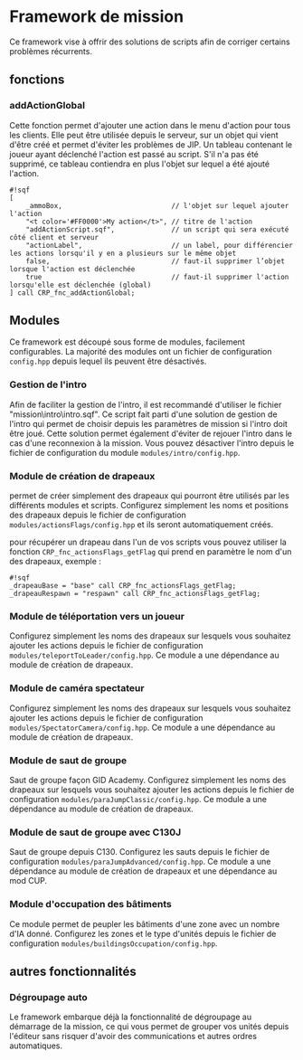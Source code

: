 # Framework de mission #
Ce framework vise à offrir des solutions de scripts afin de corriger certains problèmes récurrents.

## fonctions ##

### addActionGlobal ###
Cette fonction permet d'ajouter une action dans le menu d'action pour tous les clients. Elle peut être utilisée depuis le serveur, sur un objet qui vient d'être créé et permet d'éviter les problèmes de JIP. Un tableau contenant le joueur ayant déclenché l'action est passé au script. S'il n'a pas été supprimé, ce tableau contiendra en plus l'objet sur lequel a été ajouté l'action.
```
#!sqf
[
	_ammoBox,							// l'objet sur lequel ajouter l'action
	"<t color='#FF0000'>My action</t>",	// titre de l'action
	"addActionScript.sqf",				// un script qui sera exécuté côté client et serveur
	"actionLabel",						// un label, pour différencier les actions lorsqu'il y en a plusieurs sur le même objet
	false,								// faut-il supprimer l’objet lorsque l'action est déclenchée
	true								// faut-il supprimer l'action lorsqu'elle est déclenchée (global)
] call CRP_fnc_addActionGlobal;
```

## Modules ##

Ce framework est découpé sous forme de modules, facilement configurables. La majorité des modules ont un fichier de configuration ``` config.hpp ``` depuis lequel ils peuvent être désactivés.

### Gestion de l'intro ###
Afin de faciliter la gestion de l'intro, il est recommandé d'utiliser le fichier "mission\intro\intro.sqf". Ce script fait parti d'une solution de gestion de l'intro qui permet de choisir depuis les paramètres de mission si l'intro doit être joué. Cette solution permet également d'éviter de rejouer l'intro dans le cas d'une reconnexion à la mission. Vous pouvez désactiver l'intro depuis le fichier de configuration du module ``` modules/intro/config.hpp ```.

### Module de création de drapeaux ###
permet de créer simplement des drapeaux qui pourront être utilisés par les différents modules et scripts. Configurez simplement les noms et positions des drapeaux depuis le fichier de configuration ``` modules/actionsFlags/config.hpp ``` et ils seront automatiquement créés.

pour récupérer un drapeau dans l'un de vos scripts vous pouvez utiliser la fonction ``` CRP_fnc_actionsFlags_getFlag ``` qui prend en paramètre le nom d'un des drapeaux, exemple :
```
#!sqf
_drapeauBase = "base" call CRP_fnc_actionsFlags_getFlag;
_drapeauRespawn = "respawn" call CRP_fnc_actionsFlags_getFlag;
```

### Module de téléportation vers un joueur ###
Configurez simplement les noms des drapeaux sur lesquels vous souhaitez ajouter les actions depuis le fichier de configuration ``` modules/teleportToLeader/config.hpp ```. Ce module a une dépendance au module de création de drapeaux.

### Module de caméra spectateur ###
Configurez simplement les noms des drapeaux sur lesquels vous souhaitez ajouter les actions depuis le fichier de configuration ``` modules/SpectatorCamera/config.hpp ```. Ce module a une dépendance au module de création de drapeaux.

### Module de saut de groupe ###
Saut de groupe façon GID Academy. Configurez simplement les noms des drapeaux sur lesquels vous souhaitez ajouter les actions depuis le fichier de configuration ``` modules/paraJumpClassic/config.hpp ```. Ce module a une dépendance au module de création de drapeaux.

### Module de saut de groupe avec C130J ###
Saut de groupe depuis C130. Configurez les sauts depuis le fichier de configuration ``` modules/paraJumpAdvanced/config.hpp ```. Ce module a une dépendance au module de création de drapeaux et une dépendance au mod CUP.

### Module d'occupation des bâtiments ###
Ce module permet de peupler les bâtiments d'une zone avec un nombre d'IA donné. Configurez les zones et le type d'unités depuis le fichier de configuration ``` modules/buildingsOccupation/config.hpp ```.

## autres fonctionnalités ##

### Dégroupage auto ###
Le framework embarque déjà la fonctionnalité de dégroupage au démarrage de la mission, ce qui vous permet de grouper vos unités depuis l'éditeur sans risquer d'avoir des communications et autres ordres automatiques.